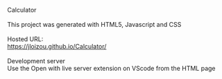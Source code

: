 Calculator
<br><br>
This project was generated with HTML5, Javascript and CSS
<br><br>
Hosted URL: 
<br>
https://jloizou.github.io/Calculator/ 
<br><br>
Development server
<br>
Use the Open with live server extension on VScode from the HTML page 
